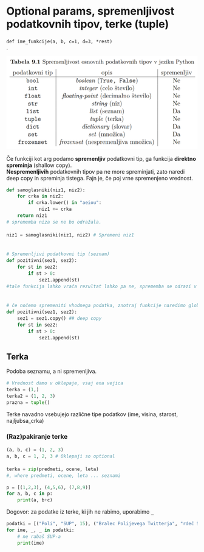 # Optional params, spremenljivost podatkovnih tipov, terke (tuple)
`def ime_funkcije(a, b, c=1, d=3, *rest)`  
.  


![Spremenljivost](spremenljivost.png)

Če funkciji kot arg podamo **spremenljiv** podatkovni tip, ga funkcija **direktno spreminja** (shallow copy).  
**Nespremenljivih** podatkovnih tipov pa ne more spreminjati, zato naredi deep copy in spreminja tistega. Fajn je, če poj vrne spremenjeno vrednost.

```py
def samoglasniki(niz1, niz2):
    for crka in niz2:
        if crka.lower() in "aeiou":
            niz1 += crka
    return niz1
# sprememba niza se ne bo odražala.

niz1 = samoglasniki(niz1, niz2) # Spremeni niz1


# Spremenljivi podatkovni tip (seznam)
def pozitivni(sez1, sez2):
    for st in sez2:
        if st > 0:
            sez1.append(st)
#tale funkcija lahko vrača rezultat lahko pa ne, sprememba se odrazi v vsakem primeru


# če nočemo spremeniti vhodnega podatka, znotraj funkcije naredimo globoko kopijo
def pozitivni(sez1, sez2):
    sez1 = sez1.copy() ## deep copy
    for st in sez2:
        if st > 0:
            sez1.append(st)

```

## Terka
Podoba seznamu, a ni spremenljiva.
```py
# Vrednost damo v oklepaje, vsaj ena vejica
terka = (1,)
terka2 = (1, 2, 3)
prazna = tuple()
```
Terke navadno vsebujejo različne tipe podatkov (ime, visina, starost, najljubsa_crka)

### (Raz)pakiranje terke
```py
(a, b, c) = (1, 2, 3)
a, b, c = 1, 2, 3 # Oklepaji so optional

terka = zip(predmeti, ocene, leta)
#, where predmeti, ocene, leta ... seznami
```

```py
p = [(1,2,3), (4,5,6), (7,8,9)]
for a, b, c in p:
    print(a, b+c)
```
Dogovor: za podatke iz terke, ki jih ne rabimo, uporabimo `_`
```py
podatki = [("Poli", "SUP", 15), ("Bralec Polijevega Twitterja", "rdeč SUP", 99)]
for ime, _, _ in podatki:
    # ne rabaš SUP-a
    print(ime)
```